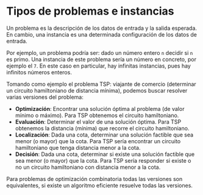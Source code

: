 # Tipos de problemas e instancias

Un problema es la descripción de los datos de entrada y la salida esperada. En cambio, una instancia es una determinada configuración de los datos de entrada.

Por ejemplo, un problema podría ser: dado un número entero `n` decidir si `n` es primo. Una instancia de este problema sería un número en concreto, por ejemplo el `7`. En este caso en particular, hay infinitas instancias, pues hay infinitos números enteros.

Tomando como ejemplo el problema TSP: viajante de comercio (determinar un circuito hamiltoniano de distancia mínima), podemos buscar resolver varias versiones del problema:

- **Optimización**: Encontrar una solución óptima al problema (de valor mínimo o máximo). Para TSP obtenemos el circuito hamiltoniano.
- **Evaluación**: Determinar el valor de una solución óptima. Para TSP obtenemos la distancia (mínima) que recorre el circuito hamiltoniano.
- **Localización**: Dada una cota, determinar una solución factible que sea menor (o mayor) que la cota. Para TSP sería encontrar un circuito hamiltoniano que tenga distancia menor a la cota.
- **Decisión**: Dada una cota, determinar si existe una solución factible que sea menor (o mayor) que la cota. Para TSP sería responder si existe o no un circuito hamiltoniano con distancia menor a la cota.

Para problemas de optimización combinatoria todas las versiones son equivalentes, si existe un algoritmo eficiente resuelve todas las versiones.
